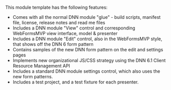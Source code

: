 This module template has the following features:

* Comes with all the normal DNN module "glue" - build scripts, manifest file, license, release notes and read me files
* Includes a DNN module "View" control and corresponding WebFormsMVP view interface, model & presenter
* Includes a DNN module "Edit" control, also in the WebFormsMVP style, that shows off the DNN 6 form pattern
* Contains samples of the new DNN form pattern on the edit and settings pages
* Implements new organizational JS/CSS strategy using the DNN 6.1 Client Resource Management API
* Includes a standard DNN module settings control, which also uses the new form patterns.
* Includes a test project, and a test fixture for each presenter.